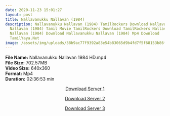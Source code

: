 ```yaml
---
date: 2020-11-23 15:01:27
layout: post
title: Nallavanukku Nallavan (1984)
description: Nallavanukku Nallavan (1984) TamilRockers Download Nallavanukku
  Nallavan (1984) Tamil Movie TamilRockers Download TamilRockers Nallavanukku
  Nallavan (1984) Download Nallavanukku Nallavan (1984) Mp4 Download
  TamilYaya.Net
image: /assets/img/uploads/38b9ac77f9392a83e54b83065d9b4fd7f5f68153b86f5efbd2b99433ca87595f._uy500_ux667_ri_v_ttw_.jpg
---
```

<!--StartFragment-->

**File Name:** Nallavanukku Nallavan 1984 HD.mp4\
**File Size:** 702.57MB\
**Video Size:** 640x360\
**Format:** Mp4\
**Duration:** 02:36:53 min

<!--EndFragment-->

<center>

<a href="http://s26.uptofiles.net//files/Tamil%20HD%20Mobile%20Movies/Nallavanukku%20Nallavan%20(1984)/Nallavanukku%20Nallavan%20(HD)/Nallavanukku%20Nallavan%20(Tamil)/Nallavanukku%20Nallavan%20(640x360)/Nallavanukku%20Nallavan%201984%20HD.mp4" class="myButton">Download Server 1</a>

<a href="http://s26.uptofiles.net//files/Tamil%20HD%20Mobile%20Movies/Nallavanukku%20Nallavan%20(1984)/Nallavanukku%20Nallavan%20(HD)/Nallavanukku%20Nallavan%20(Tamil)/Nallavanukku%20Nallavan%20(640x360)/Nallavanukku%20Nallavan%201984%20HD.mp4" class="myButton">Download Server 2</a>

<a href="http://s26.uptofiles.net//files/Tamil%20HD%20Mobile%20Movies/Nallavanukku%20Nallavan%20(1984)/Nallavanukku%20Nallavan%20(HD)/Nallavanukku%20Nallavan%20(Tamil)/Nallavanukku%20Nallavan%20(640x360)/Nallavanukku%20Nallavan%201984%20HD.mp4" class="myButton">Download Server 3</a>

</center>
